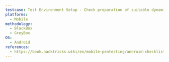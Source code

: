 ```yaml
---
testcase: Test Environment Setup - Check preparation of suitable dynamic analysis environment (emulator, local VM, or physical device)
platforms: 
  - Mobile
methodology: 
  - BlackBox
  - GreyBox
OS:
  - Android
references:
  - https://book.hacktricks.wiki/en/mobile-pentesting/android-checklist.html
---
```

